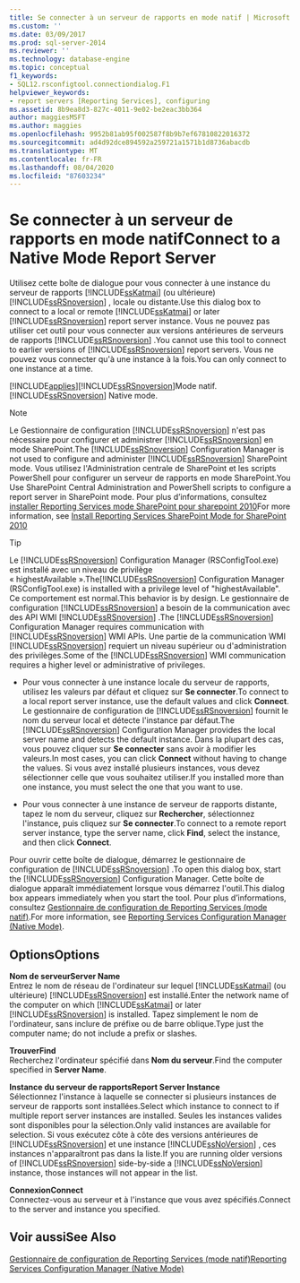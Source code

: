 ```yaml
---
title: Se connecter à un serveur de rapports en mode natif | Microsoft Docs
ms.custom: ''
ms.date: 03/09/2017
ms.prod: sql-server-2014
ms.reviewer: ''
ms.technology: database-engine
ms.topic: conceptual
f1_keywords:
- SQL12.rsconfigtool.connectiondialog.F1
helpviewer_keywords:
- report servers [Reporting Services], configuring
ms.assetid: 8b9ea8d3-827c-4011-9e02-be2eac3bb364
author: maggiesMSFT
ms.author: maggies
ms.openlocfilehash: 9952b81ab95f002587f8b9b7ef67810822016372
ms.sourcegitcommit: ad4d92dce894592a259721a1571b1d8736abacdb
ms.translationtype: MT
ms.contentlocale: fr-FR
ms.lasthandoff: 08/04/2020
ms.locfileid: "87603234"
---
```

# <a name="connect-to-a-native-mode-report-server"></a><span data-ttu-id="a16df-102">Se connecter à un serveur de rapports en mode natif</span><span class="sxs-lookup"><span data-stu-id="a16df-102">Connect to a Native Mode Report Server</span></span>
  <span data-ttu-id="a16df-103">Utilisez cette boîte de dialogue pour vous connecter à une instance du serveur de rapports [!INCLUDE[ssKatmai](../../includes/sskatmai-md.md)] (ou ultérieure) [!INCLUDE[ssRSnoversion](../../includes/ssrsnoversion-md.md)] , locale ou distante.</span><span class="sxs-lookup"><span data-stu-id="a16df-103">Use this dialog box to connect to a local or remote [!INCLUDE[ssKatmai](../../includes/sskatmai-md.md)] or later [!INCLUDE[ssRSnoversion](../../includes/ssrsnoversion-md.md)] report server instance.</span></span> <span data-ttu-id="a16df-104">Vous ne pouvez pas utiliser cet outil pour vous connecter aux versions antérieures de serveurs de rapports [!INCLUDE[ssRSnoversion](../../includes/ssrsnoversion-md.md)] .</span><span class="sxs-lookup"><span data-stu-id="a16df-104">You cannot use this tool to connect to earlier versions of [!INCLUDE[ssRSnoversion](../../includes/ssrsnoversion-md.md)] report servers.</span></span> <span data-ttu-id="a16df-105">Vous ne pouvez vous connecter qu'à une instance à la fois.</span><span class="sxs-lookup"><span data-stu-id="a16df-105">You can only connect to one instance at a time.</span></span>  
  
 [!INCLUDE[applies](../../includes/applies-md.md)]<span data-ttu-id="a16df-106">[!INCLUDE[ssRSnoversion](../../includes/ssrsnoversion-md.md)]Mode natif.</span><span class="sxs-lookup"><span data-stu-id="a16df-106">[!INCLUDE[ssRSnoversion](../../includes/ssrsnoversion-md.md)] Native mode.</span></span>  
  
> [!NOTE]  
>  <span data-ttu-id="a16df-107">Le Gestionnaire de configuration [!INCLUDE[ssRSnoversion](../../includes/ssrsnoversion-md.md)] n'est pas nécessaire pour configurer et administrer [!INCLUDE[ssRSnoversion](../../includes/ssrsnoversion-md.md)] en mode SharePoint.</span><span class="sxs-lookup"><span data-stu-id="a16df-107">The [!INCLUDE[ssRSnoversion](../../includes/ssrsnoversion-md.md)] Configuration Manager is not used to configure and administer [!INCLUDE[ssRSnoversion](../../includes/ssrsnoversion-md.md)] SharePoint mode.</span></span> <span data-ttu-id="a16df-108">Vous utilisez l'Administration centrale de SharePoint et les scripts PowerShell pour configurer un serveur de rapports en mode SharePoint.</span><span class="sxs-lookup"><span data-stu-id="a16df-108">You Use SharePoint Central Administration and PowerShell scripts to configure a report server in SharePoint mode.</span></span> <span data-ttu-id="a16df-109">Pour plus d’informations, consultez [installer Reporting Services mode SharePoint pour sharepoint 2010](../../../2014/sql-server/install/install-reporting-services-sharepoint-mode-for-sharepoint-2010.md)</span><span class="sxs-lookup"><span data-stu-id="a16df-109">For more information, see [Install Reporting Services SharePoint Mode for SharePoint 2010](../../../2014/sql-server/install/install-reporting-services-sharepoint-mode-for-sharepoint-2010.md)</span></span>  
  
> [!TIP]  
>  <span data-ttu-id="a16df-110">Le [!INCLUDE[ssRSnoversion](../../includes/ssrsnoversion-md.md)] Configuration Manager (RSConfigTool.exe) est installé avec un niveau de privilège « highestAvailable ».</span><span class="sxs-lookup"><span data-stu-id="a16df-110">The[!INCLUDE[ssRSnoversion](../../includes/ssrsnoversion-md.md)] Configuration Manager (RSConfigTool.exe) is installed with a privilege level of "highestAvailable".</span></span> <span data-ttu-id="a16df-111">Ce comportement est normal.</span><span class="sxs-lookup"><span data-stu-id="a16df-111">This behavior is by design.</span></span> <span data-ttu-id="a16df-112">Le gestionnaire de configuration [!INCLUDE[ssRSnoversion](../../includes/ssrsnoversion-md.md)] a besoin de la communication avec des API WMI [!INCLUDE[ssRSnoversion](../../includes/ssrsnoversion-md.md)] .</span><span class="sxs-lookup"><span data-stu-id="a16df-112">The [!INCLUDE[ssRSnoversion](../../includes/ssrsnoversion-md.md)] Configuration Manager requires communication with [!INCLUDE[ssRSnoversion](../../includes/ssrsnoversion-md.md)] WMI APIs.</span></span> <span data-ttu-id="a16df-113">Une partie de la communication WMI [!INCLUDE[ssRSnoversion](../../includes/ssrsnoversion-md.md)] requiert un niveau supérieur ou d'administration des privilèges.</span><span class="sxs-lookup"><span data-stu-id="a16df-113">Some of the [!INCLUDE[ssRSnoversion](../../includes/ssrsnoversion-md.md)] WMI communication requires a higher level or administrative of privileges.</span></span>  
  
-   <span data-ttu-id="a16df-114">Pour vous connecter à une instance locale du serveur de rapports, utilisez les valeurs par défaut et cliquez sur **Se connecter**.</span><span class="sxs-lookup"><span data-stu-id="a16df-114">To connect to a local report server instance, use the default values and click **Connect**.</span></span> <span data-ttu-id="a16df-115">Le gestionnaire de configuration de [!INCLUDE[ssRSnoversion](../../includes/ssrsnoversion-md.md)] fournit le nom du serveur local et détecte l'instance par défaut.</span><span class="sxs-lookup"><span data-stu-id="a16df-115">The [!INCLUDE[ssRSnoversion](../../includes/ssrsnoversion-md.md)] Configuration Manager provides the local server name and detects the default instance.</span></span> <span data-ttu-id="a16df-116">Dans la plupart des cas, vous pouvez cliquer sur **Se connecter** sans avoir à modifier les valeurs.</span><span class="sxs-lookup"><span data-stu-id="a16df-116">In most cases, you can click **Connect** without having to change the values.</span></span> <span data-ttu-id="a16df-117">Si vous avez installé plusieurs instances, vous devez sélectionner celle que vous souhaitez utiliser.</span><span class="sxs-lookup"><span data-stu-id="a16df-117">If you installed more than one instance, you must select the one that you want to use.</span></span>  
  
-   <span data-ttu-id="a16df-118">Pour vous connecter à une instance de serveur de rapports distante, tapez le nom du serveur, cliquez sur **Rechercher**, sélectionnez l'instance, puis cliquez sur **Se connecter**.</span><span class="sxs-lookup"><span data-stu-id="a16df-118">To connect to a remote report server instance, type the server name, click **Find**, select the instance, and then click **Connect**.</span></span>  
  
 <span data-ttu-id="a16df-119">Pour ouvrir cette boîte de dialogue, démarrez le gestionnaire de configuration de [!INCLUDE[ssRSnoversion](../../includes/ssrsnoversion-md.md)] .</span><span class="sxs-lookup"><span data-stu-id="a16df-119">To open this dialog box, start the [!INCLUDE[ssRSnoversion](../../includes/ssrsnoversion-md.md)] Configuration Manager.</span></span> <span data-ttu-id="a16df-120">Cette boîte de dialogue apparaît immédiatement lorsque vous démarrez l'outil.</span><span class="sxs-lookup"><span data-stu-id="a16df-120">This dialog box appears immediately when you start the tool.</span></span> <span data-ttu-id="a16df-121">Pour plus d’informations, consultez [Gestionnaire de configuration de Reporting Services &#40;mode natif&#41;](../../../2014/sql-server/install/reporting-services-configuration-manager-native-mode.md).</span><span class="sxs-lookup"><span data-stu-id="a16df-121">For more information, see [Reporting Services Configuration Manager &#40;Native Mode&#41;](../../../2014/sql-server/install/reporting-services-configuration-manager-native-mode.md).</span></span>  
  
## <a name="options"></a><span data-ttu-id="a16df-122">Options</span><span class="sxs-lookup"><span data-stu-id="a16df-122">Options</span></span>  
 <span data-ttu-id="a16df-123">**Nom de serveur**</span><span class="sxs-lookup"><span data-stu-id="a16df-123">**Server Name**</span></span>  
 <span data-ttu-id="a16df-124">Entrez le nom de réseau de l'ordinateur sur lequel [!INCLUDE[ssKatmai](../../includes/sskatmai-md.md)] (ou ultérieure) [!INCLUDE[ssRSnoversion](../../includes/ssrsnoversion-md.md)] est installé.</span><span class="sxs-lookup"><span data-stu-id="a16df-124">Enter the network name of the computer on which [!INCLUDE[ssKatmai](../../includes/sskatmai-md.md)] or later [!INCLUDE[ssRSnoversion](../../includes/ssrsnoversion-md.md)] is installed.</span></span> <span data-ttu-id="a16df-125">Tapez simplement le nom de l'ordinateur, sans inclure de préfixe ou de barre oblique.</span><span class="sxs-lookup"><span data-stu-id="a16df-125">Type just the computer name; do not include a prefix or slashes.</span></span>  
  
 <span data-ttu-id="a16df-126">**Trouver**</span><span class="sxs-lookup"><span data-stu-id="a16df-126">**Find**</span></span>  
 <span data-ttu-id="a16df-127">Recherchez l'ordinateur spécifié dans **Nom du serveur**.</span><span class="sxs-lookup"><span data-stu-id="a16df-127">Find the computer specified in **Server Name**.</span></span>  
  
 <span data-ttu-id="a16df-128">**Instance du serveur de rapports**</span><span class="sxs-lookup"><span data-stu-id="a16df-128">**Report Server Instance**</span></span>  
 <span data-ttu-id="a16df-129">Sélectionnez l'instance à laquelle se connecter si plusieurs instances de serveur de rapports sont installées.</span><span class="sxs-lookup"><span data-stu-id="a16df-129">Select which instance to connect to if multiple report server instances are installed.</span></span> <span data-ttu-id="a16df-130">Seules les instances valides sont disponibles pour la sélection.</span><span class="sxs-lookup"><span data-stu-id="a16df-130">Only valid instances are available for selection.</span></span> <span data-ttu-id="a16df-131">Si vous exécutez côte à côte des versions antérieures de [!INCLUDE[ssRSnoversion](../../includes/ssrsnoversion-md.md)] et une instance [!INCLUDE[ssNoVersion](../../includes/ssnoversion-md.md)] , ces instances n'apparaîtront pas dans la liste.</span><span class="sxs-lookup"><span data-stu-id="a16df-131">If you are running older versions of [!INCLUDE[ssRSnoversion](../../includes/ssrsnoversion-md.md)] side-by-side a [!INCLUDE[ssNoVersion](../../includes/ssnoversion-md.md)] instance, those instances will not appear in the list.</span></span>  
  
 <span data-ttu-id="a16df-132">**Connexion**</span><span class="sxs-lookup"><span data-stu-id="a16df-132">**Connect**</span></span>  
 <span data-ttu-id="a16df-133">Connectez-vous au serveur et à l'instance que vous avez spécifiés.</span><span class="sxs-lookup"><span data-stu-id="a16df-133">Connect to the server and instance you specified.</span></span>  
  
## <a name="see-also"></a><span data-ttu-id="a16df-134">Voir aussi</span><span class="sxs-lookup"><span data-stu-id="a16df-134">See Also</span></span>  
 [<span data-ttu-id="a16df-135">Gestionnaire de configuration de Reporting Services &#40;mode natif&#41;</span><span class="sxs-lookup"><span data-stu-id="a16df-135">Reporting Services Configuration Manager &#40;Native Mode&#41;</span></span>](../../../2014/sql-server/install/reporting-services-configuration-manager-native-mode.md)  
  
  
